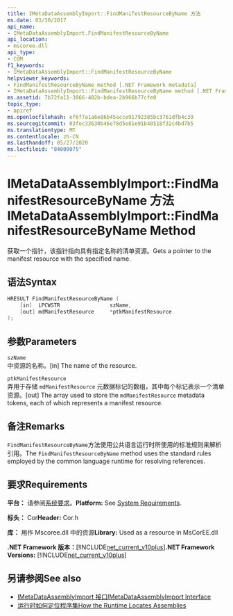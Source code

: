 ```yaml
---
title: IMetaDataAssemblyImport::FindManifestResourceByName 方法
ms.date: 03/30/2017
api_name:
- IMetaDataAssemblyImport.FindManifestResourceByName
api_location:
- mscoree.dll
api_type:
- COM
f1_keywords:
- IMetaDataAssemblyImport::FindManifestResourceByName
helpviewer_keywords:
- FindManifestResourceByName method [.NET Framework metadata]
- IMetaDataAssemblyImport::FindManifestResourceByName method [.NET Framework metadata]
ms.assetid: 7b72fa11-3866-402b-bdea-2b966b77cfe0
topic_type:
- apiref
ms.openlocfilehash: ef6f7a1a6e86b45acce91792385bc3761dfb4c39
ms.sourcegitcommit: 03fec33630b46e78d5e81e91b40518f32c4bd7b5
ms.translationtype: MT
ms.contentlocale: zh-CN
ms.lasthandoff: 05/27/2020
ms.locfileid: "84009075"
---
```

# <a name="imetadataassemblyimportfindmanifestresourcebyname-method"></a><span data-ttu-id="b917a-102">IMetaDataAssemblyImport::FindManifestResourceByName 方法</span><span class="sxs-lookup"><span data-stu-id="b917a-102">IMetaDataAssemblyImport::FindManifestResourceByName Method</span></span>
<span data-ttu-id="b917a-103">获取一个指针，该指针指向具有指定名称的清单资源。</span><span class="sxs-lookup"><span data-stu-id="b917a-103">Gets a pointer to the manifest resource with the specified name.</span></span>  
  
## <a name="syntax"></a><span data-ttu-id="b917a-104">语法</span><span class="sxs-lookup"><span data-stu-id="b917a-104">Syntax</span></span>  
  
```cpp
HRESULT FindManifestResourceByName (  
    [in]  LPCWSTR                szName,
    [out] mdManifestResource     *ptkManifestResource  
);
```  
  
## <a name="parameters"></a><span data-ttu-id="b917a-105">参数</span><span class="sxs-lookup"><span data-stu-id="b917a-105">Parameters</span></span>  
 `szName`  
 <span data-ttu-id="b917a-106">中资源的名称。</span><span class="sxs-lookup"><span data-stu-id="b917a-106">[in] The name of the resource.</span></span>  
  
 `ptkManifestResource`  
 <span data-ttu-id="b917a-107">弄用于存储 `mdManifestResource` 元数据标记的数组，其中每个标记表示一个清单资源。</span><span class="sxs-lookup"><span data-stu-id="b917a-107">[out] The array used to store the `mdManifestResource` metadata tokens, each of which represents a manifest resource.</span></span>  
  
## <a name="remarks"></a><span data-ttu-id="b917a-108">备注</span><span class="sxs-lookup"><span data-stu-id="b917a-108">Remarks</span></span>  
 <span data-ttu-id="b917a-109">`FindManifestResourceByName`方法使用公共语言运行时所使用的标准规则来解析引用。</span><span class="sxs-lookup"><span data-stu-id="b917a-109">The `FindManifestResourceByName` method uses the standard rules employed by the common language runtime for resolving references.</span></span>  
  
## <a name="requirements"></a><span data-ttu-id="b917a-110">要求</span><span class="sxs-lookup"><span data-stu-id="b917a-110">Requirements</span></span>  
 <span data-ttu-id="b917a-111">**平台：** 请参阅[系统要求](../../get-started/system-requirements.md)。</span><span class="sxs-lookup"><span data-stu-id="b917a-111">**Platform:** See [System Requirements](../../get-started/system-requirements.md).</span></span>  
  
 <span data-ttu-id="b917a-112">**标头：** Cor</span><span class="sxs-lookup"><span data-stu-id="b917a-112">**Header:** Cor.h</span></span>  
  
 <span data-ttu-id="b917a-113">**库：** 用作 Mscoree.dll 中的资源</span><span class="sxs-lookup"><span data-stu-id="b917a-113">**Library:** Used as a resource in MsCorEE.dll</span></span>  
  
 <span data-ttu-id="b917a-114">**.NET Framework 版本：**[!INCLUDE[net_current_v10plus](../../../../includes/net-current-v10plus-md.md)]</span><span class="sxs-lookup"><span data-stu-id="b917a-114">**.NET Framework Versions:** [!INCLUDE[net_current_v10plus](../../../../includes/net-current-v10plus-md.md)]</span></span>  
  
## <a name="see-also"></a><span data-ttu-id="b917a-115">另请参阅</span><span class="sxs-lookup"><span data-stu-id="b917a-115">See also</span></span>

- [<span data-ttu-id="b917a-116">IMetaDataAssemblyImport 接口</span><span class="sxs-lookup"><span data-stu-id="b917a-116">IMetaDataAssemblyImport Interface</span></span>](imetadataassemblyimport-interface.md)
- [<span data-ttu-id="b917a-117">运行时如何定位程序集</span><span class="sxs-lookup"><span data-stu-id="b917a-117">How the Runtime Locates Assemblies</span></span>](../../deployment/how-the-runtime-locates-assemblies.md)
